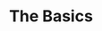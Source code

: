 ---
title: 'The Basics'
description: 'Guides on the overall basics of our services'
draft: true

---